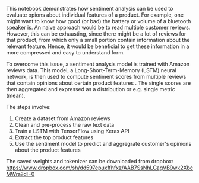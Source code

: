 This notebook demonstrates how sentiment analysis can be used to evaluate opions about individual features of a product. For example, one might want to know how good (or bad) the battery or volume of a bluetooth speaker is. An naive approach would be to read multiple customer reviews. However, this can be exhausting, since there might be a lot of reviews for that product, from which only a small portion contain information about the relevant feature. Hence, it would be beneficial to get these information in a more compressed and easy to understand form.  

To overcome this issue, a sentiment analysis model is trained with Amazon reviews data. This model, a Long-Short-Term-Memory (LSTM) neural network, is then used to compute sentiment scores from multiple reviews that contain opinions about certain product features . The single scores are then aggregated and expressed as a distribution or e.g. single metric (mean).  

The steps involve:  
1. Create a dataset from Amazon reviews  
2. Clean and pre-process the raw text data  
3. Train a LSTM with TensorFlow using Keras API  
4. Extract the top product features  
5. Use the sentiment model to predict and aggregrate customer's opinions about the product features  


The saved weights and tokenizer can be downloaded from dropbox:  
https://www.dropbox.com/sh/dd597epuxffhfxz/AAB7SsNhLGagVB9wk2XbcMWra?dl=0
